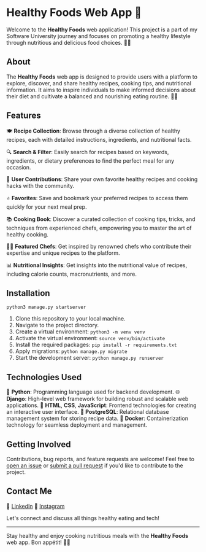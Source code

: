# Healthy Foods Web App 🥗

Welcome to the **Healthy Foods** web application! This project is a part of my Software University journey and focuses on promoting a healthy lifestyle through nutritious and delicious food choices. 🌱🍏

## About

The **Healthy Foods** web app is designed to provide users with a platform to explore, discover, and share healthy recipes, cooking tips, and nutritional information. It aims to inspire individuals to make informed decisions about their diet and cultivate a balanced and nourishing eating routine. 💪🥦

## Features

🍽️ **Recipe Collection**: Browse through a diverse collection of healthy recipes, each with detailed instructions, ingredients, and nutritional facts.

🔍 **Search & Filter**: Easily search for recipes based on keywords, ingredients, or dietary preferences to find the perfect meal for any occasion.

📝 **User Contributions**: Share your own favorite healthy recipes and cooking hacks with the community.

⭐ **Favorites**: Save and bookmark your preferred recipes to access them quickly for your next meal prep.

📚 **Cooking Book**: Discover a curated collection of cooking tips, tricks, and techniques from experienced chefs, empowering you to master the art of healthy cooking.

👨‍🍳 **Featured Chefs**: Get inspired by renowned chefs who contribute their expertise and unique recipes to the platform.

📊 **Nutritional Insights**: Get insights into the nutritional value of recipes, including calorie counts, macronutrients, and more.

## Installation
`python3 manage.py startserver`
1. Clone this repository to your local machine.
2. Navigate to the project directory.
3. Create a virtual environment: `python3 -m venv venv`
4. Activate the virtual environment: `source venv/bin/activate`
5. Install the required packages: `pip install -r requirements.txt`
6. Apply migrations: `python manage.py migrate`
7. Start the development server: `python manage.py runserver`

## Technologies Used

🐍 **Python**: Programming language used for backend development.
🌐 **Django**: High-level web framework for building robust and scalable web applications.
🔧 **HTML**, **CSS**, **JavaScript**: Frontend technologies for creating an interactive user interface.
🐘 **PostgreSQL**: Relational database management system for storing recipe data.
🐋 **Docker**: Containerization technology for seamless deployment and management.

## Getting Involved

Contributions, bug reports, and feature requests are welcome! Feel free to [open an issue](link-to-issues) or [submit a pull request](link-to-pulls) if you'd like to contribute to the project.

## Contact Me

📱 [LinkedIn](https://www.linkedin.com/in/veselin-delchev-09513a232/)
📸 [Instagram](https://www.instagram.com/delchev.v/)

Let's connect and discuss all things healthy eating and tech!

---

Stay healthy and enjoy cooking nutritious meals with the **Healthy Foods** web app. Bon appétit! 🥗🍴
